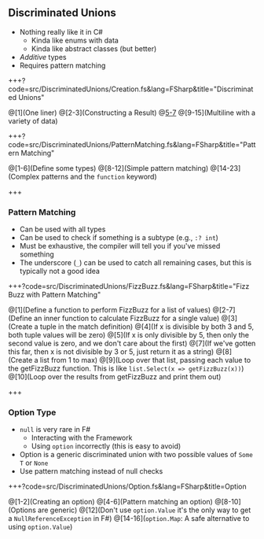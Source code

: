 ## Discriminated Unions

* Nothing really like it in C#
  * Kinda like enums with data
  * Kinda like abstract classes (but better)
* _Additive_ types
* Requires pattern matching

+++?code=src/DiscriminatedUnions/Creation.fs&lang=FSharp&title="Discriminated Unions"

@[1](One liner)
@[2-3](Constructing a Result)
@[5-7](Generics)
@[9-15](Multiline with a variety of data)

+++?code=src/DiscriminatedUnions/PatternMatching.fs&lang=FSharp&title="Pattern Matching"

@[1-6](Define some types)
@[8-12](Simple pattern matching)
@[14-23](Complex patterns and the `function` keyword)

+++

### Pattern Matching

* Can be used with all types
* Can be used to check if something is a subtype (e.g., `:? int`)
* Must be exhaustive, the compiler will tell you if you've missed something
* The underscore (`_`) can be used to catch all remaining cases, but this is typically not a good idea

+++?code=src/DiscriminatedUnions/FizzBuzz.fs&lang=FSharp&title="Fizz Buzz with Pattern Matching"

@[1](Define a function to perform FizzBuzz for a list of values)
@[2-7](Define an inner function to calculate FizzBuzz for a single value)
@[3](Create a tuple in the match definition)
@[4](If x is divisible by both 3 and 5, both tuple values will be zero)
@[5](If x is only divisible by 5, then only the second value is zero, and we don't care about the first)
@[7](If we've gotten this far, then x is not divisible by 3 or 5, just return it as a string)
@[8](Create a list from 1 to max)
@[9](Loop over that list, passing each value to the getFizzBuzz function. This is like `list.Select(x => getFizzBuzz(x))`)
@[10](Loop over the results from getFizzBuzz and print them out)

+++

### Option Type

* `null` is very rare in F#
  * Interacting with the Framework
  * Using `option` incorrectly (this is easy to avoid)
* Option is a generic discriminated union with two possible values of `Some T` or `None`
* Use pattern matching instead of null checks

+++?code=src/DiscriminatedUnions/Option.fs&lang=FSharp&title=Option

@[1-2](Creating an option)
@[4-6](Pattern matching an option)
@[8-10](Options are generic)
@[12](Don't use `option.Value` it's the only way to get a `NullReferenceException` in F#)
@[14-16](`option.Map`: A safe alternative to using `option.Value`)